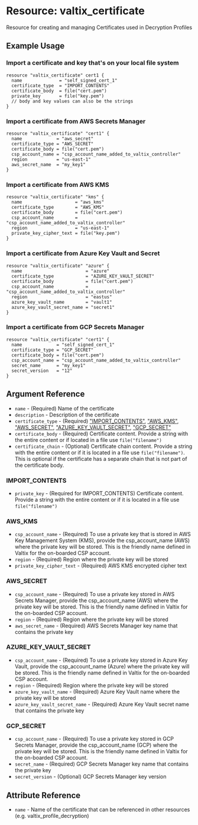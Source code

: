 # Resource: valtix_certificate
Resource for creating and managing Certificates used in Decryption Profiles

## Example Usage

### Import a certificate and key that's on your local file system
```hcl
resource "valtix_certificate" cert1 {
  name              = "self_signed_cert_1"
  certificate_type  = "IMPORT_CONTENTS"
  certificate_body  = file("cert.pem")
  private_key       = file("key.pem")
  // body and key values can also be the strings
}
```

### Import a certificate from AWS Secrets Manager
```hcl
resource "valtix_certificate" "cert1" {
  name             = "aws_secret"
  certificate_type = "AWS_SECRET"
  certificate_body = file("cert.pem")
  csp_account_name = "csp_account_name_added_to_valtix_controller"
  region           = "us-east-1"
  aws_secret_name  = "my_key1"
}
```

### Import a certificate from AWS KMS
```hcl
resource "valtix_certificate" "kms" {
  name                    = "aws_kms"
  certificate_type        = "AWS_KMS"
  certificate_body        = file("cert.pem")
  csp_account_name        = "csp_account_name_added_to_valtix_controller"
  region                  = "us-east-1"
  private_key_cipher_text = file("key.pem")
}
```

### Import a certificate from Azure Key Vault and Secret
```hcl
resource "valtix_certificate" "azure" {
  name                        = "azure"
  certificate_type            = "AZURE_KEY_VAULT_SECRET"
  certificate_body            = file("cert.pem")
  csp_account_name            = "csp_account_name_added_to_valtix_controller"
  region                      = "eastus"
  azure_key_vault_name        = "vault1"
  azure_key_vault_secret_name = "secret1"
}
```

### Import a certificate from GCP Secrets Manager
```hcl
resource "valtix_certificate" "cert1" {
  name             = "self_signed_cert_1"
  certificate_type = "GCP_SECRET"
  certificate_body = file("cert.pem")
  csp_account_name = "csp_account_name_added_to_valtix_controller"
  secret_name      = "my_key1"
  secret_version   = "12"
}
```

## Argument Reference
* `name` - (Required) Name of the certificate
* `description` - Description of the certificate
* `certificate_type` - (Required) ["IMPORT_CONTENTS"](#import_contents), ["AWS_KMS"](#aws_kms), ["AWS_SECRET"](#aws_secret), ["AZURE_KEY_VAULT_SECRET"](#azure_key_vault_secret), ["GCP_SECRET"](#gcp_secret)
* `certificate_body` - (Required) Certificate content. Provide a string with the entire content or if located in a file use `file("filename")`
* `certificate_chain` - (Optional) Certificate chain content. Provide a string with the entire content or if it is located in a file use `file("filename")`. This is optional if the certificate has a separate chain that is not part of the certificate body.

### IMPORT_CONTENTS
* `private_key` - (Required for IMPORT_CONTENTS) Certificate content. Provide a string with the entire content or if it is located in a file use `file("filename")`

### AWS_KMS
* `csp_account_name` - (Required) To use a private key that is stored in AWS Key Management System (KMS), provide the csp_account_name (AWS) where the private key will be stored.  This is the friendly name defined in Valtix for the on-boarded CSP account.
* `region` - (Required) Region where the private key will be stored
* `private_key_cipher_text` - (Required) AWS KMS encrypted cipher text

### AWS_SECRET
* `csp_account_name` - (Required) To use a private key stored in AWS Secrets Manager, provide the csp_account_name (AWS) where the private key will be stored.  This is the friendly name defined in Valtix for the on-boarded CSP account.
* `region` - (Required) Region where the private key will be stored
* `aws_secret_name` - (Required) AWS Secrets Manager key name that contains the private key

### AZURE_KEY_VAULT_SECRET
* `csp_account_name` - (Required) To use a private key stored in Azure Key Vault, provide the csp_account_name (Azure) where the private key will be stored.  This is the friendly name defined in Valtix for the on-boarded CSP account.
* `region` - (Required) Region where the private key will be stored
* `azure_key_vault_name` - (Required) Azure Key Vault name where the private key will be stored
* `azure_key_vault_secret_name` - (Required) Azure Key Vault secret name that contains the private key

### GCP_SECRET
* `csp_account_name` - (Required) To use a private key stored in GCP Secrets Manager, provide the csp_account_name (GCP) where the private key will be stored.  This is the friendly name defined in Valtix for the on-boarded CSP account.
* `secret_name` - (Required) GCP Secrets Manager key name that contains the private key
* `secret_version` - (Optional) GCP Secrets Manager key version

## Attribute Reference
* `name` - Name of the certificate that can be referenced in other resources (e.g. valtix_profile_decryption)